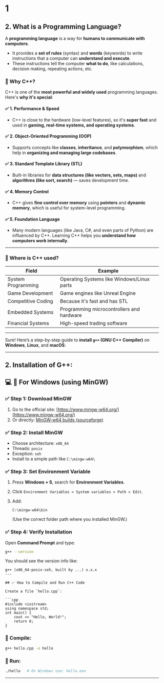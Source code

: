 # 1
## 2. What is a **Programming Language**?

A **programming language** is a way for **humans to communicate with computers**.

* It provides a **set of rules** (syntax) and **words** (keywords) to write instructions that a computer can **understand and execute**.
* These instructions tell the computer **what to do**, like calculations, decision making, repeating actions, etc.


### 🔹 Why **C++**?

C++ is one of the **most powerful and widely used** programming languages. Here's **why it's special**:

#### ✅ 1. **Performance & Speed**

* C++ is close to the hardware (low-level features), so it's **super fast** and used in **gaming, real-time systems, and operating systems**.

#### ✅ 2. **Object-Oriented Programming (OOP)**

* Supports concepts like **classes**, **inheritance**, and **polymorphism**, which help in **organizing and managing large codebases**.

#### ✅ 3. **Standard Template Library (STL)**

* Built-in libraries for **data structures (like vectors, sets, maps)** and **algorithms (like sort, search)** — saves development time.

#### ✅ 4. **Memory Control**

* C++ gives **fine control over memory** using **pointers** and **dynamic memory**, which is useful for system-level programming.

#### ✅ 5. **Foundation Language**

* Many modern languages (like Java, C#, and even parts of Python) are influenced by C++. Learning C++ helps you **understand how computers work internally**.

---

### 🔹 Where is C++ used?

| Field              | Example                                    |
| ------------------ | ------------------------------------------ |
| System Programming | Operating Systems like Windows/Linux parts |
| Game Development   | Game engines like Unreal Engine            |
| Competitive Coding | Because it's fast and has STL              |
| Embedded Systems   | Programming microcontrollers and hardware  |
| Financial Systems  | High-speed trading software                |

---

Sure! Here’s a step-by-step guide to **install `g++` (GNU C++ Compiler)** on **Windows**, **Linux**, and **macOS**:

---
## 2. Installation of G++:
##  💻 🔹 For **Windows** (using MinGW)

### ✅ Step 1: Download MinGW

1. Go to the official site: [https://www.mingw-w64.org/](https://www.mingw-w64.org/)
2. Or directly: [MinGW-w64 builds (sourceforge)](https://sourceforge.net/projects/mingw-w64/)

### ✅ Step 2: Install MinGW

* Choose architecture: `x86_64`
* Threads: `posix`
* Exception: `seh`
* Install to a simple path like `C:\mingw-w64\`

### ✅ Step 3: Set Environment Variable

1. Press **Windows + S**, search for **Environment Variables**.
2. Click `Environment Variables > System variables > Path > Edit`.
3. Add:

   ```
   C:\mingw-w64\bin
   ```

   (Use the correct folder path where you installed MinGW.)

### ✅ Step 4: Verify Installation

Open **Command Prompt** and type:

```bash
g++ --version
```

You should see the version info like:

```
g++ (x86_64-posix-seh, built by ...) x.x.x
---

## ✅ How to Compile and Run C++ Code

Create a file `hello.cpp`:

```cpp
#include <iostream>
using namespace std;
int main() {
    cout << "Hello, World!";
    return 0;
}
```

### 🔹 Compile:

```bash
g++ hello.cpp -o hello
```

### 🔹 Run:

```bash
./hello   # On Windows use: hello.exe
```

---




